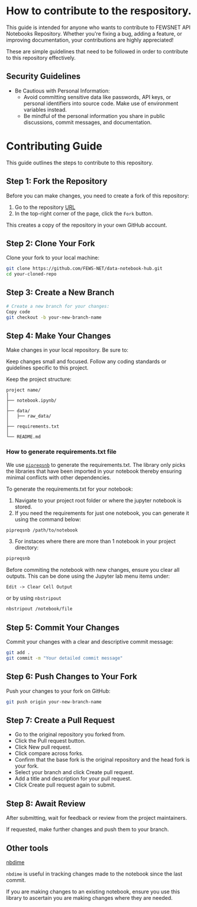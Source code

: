 
# How to contribute to the respository.

This guide is intended for anyone who wants to contribute to FEWSNET API Notebooks Repository. Whether you're fixing a bug, adding a feature, or improving documentation, your contributions are highly appreciated!

These are simple guidelines that need to be followed in order to contribute
 to this repository effectively.

## Security Guidelines

- Be Cautious with Personal Information:
  - Avoid committing sensitive data like passwords, API keys, or personal identifiers into source code.
  Make use of environment variables instead.
  - Be mindful of the personal information you share in public discussions, commit messages, and documentation.

# Contributing Guide

This guide outlines the steps to contribute to this repository.

## Step 1: Fork the Repository

Before you can make changes, you need to create a fork of this repository:

1. Go to the repository [URL](https://github.com/FEWS-NET/data-notebook-hub)
2. In the top-right corner of the page, click the `Fork` button.

This creates a copy of the repository in your own GitHub account.

## Step 2: Clone Your Fork

Clone your fork to your local machine:

```bash
git clone https://github.com/FEWS-NET/data-notebook-hub.git
cd your-cloned-repo
```

## Step 3: Create a New Branch

```bash
# Create a new branch for your changes:
Copy code
git checkout -b your-new-branch-name
```

## Step 4: Make Your Changes

Make changes in your local repository. Be sure to:

Keep changes small and focused.
Follow any coding standards or guidelines specific to this project.

Keep the project structure:

```text
project name/
│
├── notebook.ipynb/
│   
├── data/
│   ├── raw_data/
│
├── requirements.txt
│
└── README.md
```

### How to generate requirements.txt file

We use [`pipreqsnb`](https://github.com/ivanlen/pipreqsnb) to generate the requirements.txt. The library only
picks the libraries that have been imported in your notebook thereby ensuring
minimal conflicts with other dependencies.

To generate the requirements.txt for your notebook:

1. Navigate to your project root folder or where the jupyter notebook is stored.
2. If you need the requirements for just one notebook, you can generate it using the command below:

```bash
pipreqsnb /path/to/notebook
```

3. For instaces where there are more than 1 notebook in your project directory:

```bash
pipreqsnb
```

Before commiting the notebook with new changes, ensure you clear all outputs.
This can be done using the Jupyter lab menu items under:

 `Edit -> Clear Cell Output`

 or by using `nbstripout`

```bash
nbstripout /notebook/file
```

## Step 5: Commit Your Changes

Commit your changes with a clear and descriptive commit message:

```bash
git add .
git commit -m "Your detailed commit message"
```

## Step 6: Push Changes to Your Fork

Push your changes to your fork on GitHub:

```bash
git push origin your-new-branch-name
```

## Step 7: Create a Pull Request

- Go to the original repository you forked from.
- Click the Pull request button.
- Click New pull request.
- Click compare across forks.
- Confirm that the base fork is the original repository and the head fork is your fork.
- Select your branch and click Create pull request.
- Add a title and description for your pull request.
- Click Create pull request again to submit.

## Step 8: Await Review

After submitting, wait for feedback or review from the project maintainers.

If requested, make further changes and push them to your branch.

## Other tools

[nbdime](https://nbdime.readthedocs.io/en/latest/installing.html#installing-nbdime)

`nbdime` is useful in tracking changes made to the notebook since the last commit.

If you are making changes to an existing notebook, ensure you use
this library to ascertain you are making changes where they are needed. 
